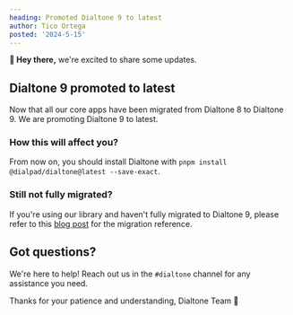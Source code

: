 ```yaml
---
heading: Promoted Dialtone 9 to latest
author: Tico Ortega
posted: '2024-5-15'
---
```


<BlogPost :author="$frontmatter.author" :posted="parse($frontmatter.posted, 'y-M-d', new Date())" :heading="$frontmatter.heading">

**👋 Hey there,** we're excited to share some updates.

## Dialtone 9 promoted to latest

Now that all our core apps have been migrated from Dialtone 8 to Dialtone 9.
We are promoting Dialtone 9 to latest.

### How this will affect you?

From now on, you should install Dialtone with `pnpm install @dialpad/dialtone@latest --save-exact`.

### Still not fully migrated?

If you're using our library and haven't fully migrated to Dialtone 9, please refer to this
[blog post](https://dialtone.dialpad.com/about/whats-new/posts/2023-12-28.html) for the migration reference.

## Got questions?

We're here to help! Reach out us in the `#dialtone` channel for any assistance you need.

Thanks for your patience and understanding,
Dialtone Team 💜
</BlogPost>

<script setup>
import BlogPost from '@baseComponents/BlogPost.vue';
import { parse } from 'date-fns';
</script>
